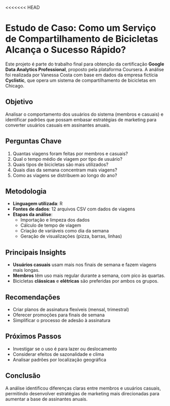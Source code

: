 <<<<<<< HEAD
# Estudo de Caso: Como um Serviço de Compartilhamento de Bicicletas Alcança o Sucesso Rápido?

Este projeto é parte do trabalho final para obtenção da certificação **Google Data Analytics Professional**, proposto pela plataforma Coursera. A análise foi realizada por Vanessa Costa com base em dados da empresa fictícia **Cyclistic**, que opera um sistema de compartilhamento de bicicletas em Chicago.

## Objetivo

Analisar o comportamento dos usuários do sistema (membros e casuais) e identificar padrões que possam embasar estratégias de marketing para converter usuários casuais em assinantes anuais.

## Perguntas Chave

1. Quantas viagens foram feitas por membros e casuais?
2. Qual o tempo médio de viagem por tipo de usuário?
3. Quais tipos de bicicletas são mais utilizados?
4. Quais dias da semana concentram mais viagens?
5. Como as viagens se distribuem ao longo do ano?

## Metodologia

- **Linguagem utilizada**: R  
- **Fontes de dados**: 12 arquivos CSV com dados de viagens
- **Etapas da análise**:
  - Importação e limpeza dos dados
  - Cálculo de tempo de viagem
  - Criação de variáveis como dia da semana
  - Geração de visualizações (pizza, barras, linhas)

## Principais Insights

- **Usuários casuais** usam mais nos finais de semana e fazem viagens mais longas.
- **Membros** têm uso mais regular durante a semana, com pico às quartas.
- Bicicletas **clássicas** e **elétricas** são preferidas por ambos os grupos.

## Recomendações

- Criar planos de assinatura flexíveis (mensal, trimestral)
- Oferecer promoções para finais de semana
- Simplificar o processo de adesão à assinatura

## Próximos Passos

- Investigar se o uso é para lazer ou deslocamento
- Considerar efeitos de sazonalidade e clima
- Analisar padrões por localização geográfica

## Conclusão

A análise identificou diferenças claras entre membros e usuários casuais, permitindo desenvolver estratégias de marketing mais direcionadas para aumentar a base de assinantes anuais.
